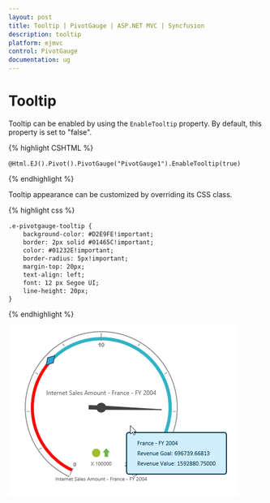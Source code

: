 ```yaml
---
layout: post
title: Tooltip | PivotGauge | ASP.NET MVC | Syncfusion
description: tooltip
platform: ejmvc
control: PivotGauge
documentation: ug
---
```


# Tooltip

Tooltip can be enabled by using the `EnableTooltip` property. By default, this property is set to "false".

{% highlight CSHTML %}

    @Html.EJ().Pivot().PivotGauge("PivotGauge1").EnableTooltip(true)

{% endhighlight %}

Tooltip appearance can be customized by overriding its CSS class.

{% highlight css %}

    .e-pivotgauge-tooltip {
        background-color: #D2E9FE!important;
        border: 2px solid #01465C!important;
        color: #01232E!important;
        border-radius: 5px!important;
        margin-top: 20px;
        text-align: left;
        font: 12 px Segoe UI;
        line-height: 20px;
    }

{% endhighlight  %}

![](Tooltip/Tooltip.png) 

